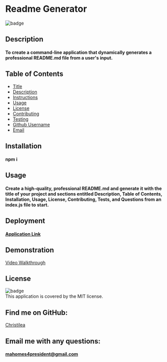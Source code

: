 
# Readme Generator 
![badge](https://img.shields.io/badge/license-MIT-brightgreen)<br />
## Description
####  To create a command-line application that dynamically generates a professional README.md file from a user's input.
## Table of Contents
- [Title](#title)
- [Description](#description)
- [Instructions](#instructions)
- [Usage](#usage)
- [License](#license)
- [Contributing](#contributing)
- [Testing](#testing)
- [Github Username](#username)
- [Email](#email)
## Installation
#### npm i
## Usage
#### Create a high-quality, professional README.md and generate it with the title of your project and sections entitled Description, Table of Contents, Installation, Usage, License, Contributing, Tests, and Questions from an index.js file to start.
## Deployment
#### [Application Link](undefined)
## Demonstration  
[Video Walkthrough](undefined)
## License
![badge](https://img.shields.io/badge/license-MIT-brightgreen)
<br />
This application is covered by the MIT license. 
## Find me on GitHub: 
[Christilea](https://github.com/Christilea)  
## Email me with any questions:
#### mahomes4president@gmail.com
